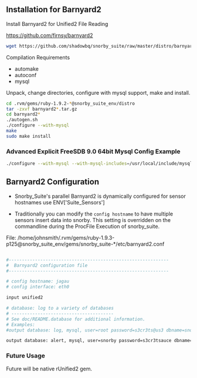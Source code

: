 ## Installation for Barnyard2

Install Barnyard2 for Unified2 File Reading

https://github.com/firnsy/barnyard2

```bash
wget https://github.com/shadowbq/snorby_suite/raw/master/distro/barnyard2-1.10-beta-2.tar.gz
```

Compilation Requirements

* automake
* autoconf
* mysql

Unpack, change directories, configure with mysql support, make and install. 

```bash
cd .rvm/gems/ruby-1.9.2-*@snorby_suite_env/distro
tar -zxvf barnyard2*.tar.gz
cd barnyard2*
./autogen.sh
./configure --with-mysql
make
sudo make install
```

### Advanced Explicit FreeSDB 9.0 64bit Mysql Config Example

```bash
./configure --with-mysql --with-mysql-includes=/usr/local/include/mysql --with-mysql-libraries=/usr/local/lib/mysql --prefix=/usr/local --mandir=/usr/local/man --infodir=/usr/local/info/ --build=amd64-portbld-freebsd9.0
```


## Barnyard2 Configuration

* Snorby_Suite's parallel Barnyard2 is dynamically configured for sensor hostnames use ENV['Suite_Sensors']

* Traditionally you can modify the `config hostname` to have multiple sensors insert data into snorby. This setting is overridden on the commandline during the ProcFile Execution of snorby_suite.

File: /home/johnsmith/.rvm/gems/ruby-1.9.3-p125@snorby_suite_env/gems/snorby_suite-*/etc/barnyard2.conf

```bash

#-------------------------------------------------------------
#  Barnyard2 configuration file
#-------------------------------------------------------------

# config hostname: jagau 
# config interface: eth0

input unified2

# database: log to a variety of databases
# ---------------------------------------
# See doc/README.database for additional information.
# Examples:
#output database: log, mysql, user=root password=s3cr3ts@us3 dbname=snorby_development host=localhost

output database: alert, mysql, user=snorby password=s3cr3tsauce dbname=snorby host=localhost
```


### Future Usage

Future will be native rUnified2 gem.

